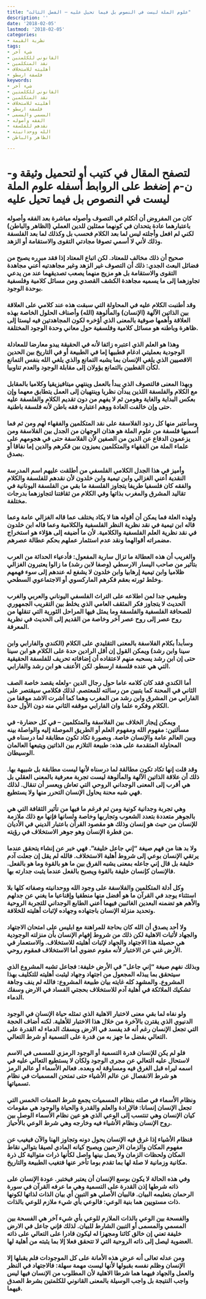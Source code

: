 ```yaml
---
title: "علوم الملة ليست في النصوص بل فيما تحيل عليه – الفصل الثالث"
description: ''
date: '2018-02-05'
lastmod: '2018-02-05'
categories:
- نظرية القيمة
tags:
- شيء آخر
- القانوني للكلمتين
- نقد المتكلمين
- أهليته للاستخلاف
- فلسفة ارسطو
keywords:
- شيء آخر
- القانوني للكلمتين
- نقد المتكلمين
- أهليته للاستخلاف
- فلسفة ارسطو
- المسمي والمسمى
- الفقه وأصوله
- نقدهم للفلسفة
- الله ووحدانيته
- الظاهر والباطن

---
```

# **لتصفح المقال في كتيب أو لتحميل وثيقة و-ن-م إضغط على الروابط أسفله** **علوم الملة ليست في النصوص بل فيما تحيل عليه**

### كان من المفروض أن أتكلم في التصوف وأصوله مباشرة بعد الفقه وأصوله باعتبارهما عادة يتحدان في كونهما ممثلين للدين العملي (الظاهر والباطن) لكني لم افعل وأجلته ليس لما بعد الكلام فحسب بل وكذلك لما بعد الفلسفة وذلك لأني لا أسمي تصوفا مجادتي التقوى والاستقامة أو الزهد.

### صحيح أن ذلك مخالف للمعتاد. لكن اتباع المعتاد إذا فقد مبرره يصبح من فضائل البعث الجدي: ذلك أن التصوف غير الزهد وغير مجاهدتيه أعني مجاهدة التقوى والاستقامة بل هو مزيج منهما يصعب تصديقهما عند من يدعي تجاوزهما إلى ما يسميه مجاهدة الكشف القصدي ومن مسائل كلامية وفلسفية بوحدة الوجود.

### وقد أطنبت الكلام عليه في المحاولة التي سبقت هذه عند كلامي على العلاقة بين الذاتين الآلهة (الإنسان) والمألوهة (الله) وأصناف الحلول الخاصة بهذه العلاقة وأهمها صوفية بالمعنى الذي أؤخره لكون المجاهدتين فيه ليستا إلى ظاهرة وباطنه هو مسائل كلامية وفلسفية حول معاني وحدة الوجود المختلفة.

### وهذا هو العلم الذي اعتبره زائفا لأنه في الحقيقة يبدو معارضا للمعادلة الوجودية بعمليتي ادغام قطبيها إما في الطبيعة أو في التاريخ بين الحدين الاقصيين الذي يلغي الإنسان بما يشبه التمانع والذي يلغي الله بنفس التمانع لكأن القطبين بالتمانع يؤولان إلى مقابلة الوجود والعدم تناوبيا.

### وبهذا المعنى فالتصوف الذي يبدأ بالعمل وينتهي ميتافيزيقيا وكلاميا بالمقابل مع الكلام والفلسفة اللذين يبدآن نظريا وينتهيان إلى العمل يتطابق معهما وإن بعكس البداية والغاية وهومن ثم لا يفهم من دون تقديم الكلام والفلسفة عليه حتى وإن خالفت العادة ووهم اعتباره فقه باطن لأنه فلسفة باطنية.

### وسأعتبر منها كل ردود الفلاسفة على نقد المتكلمين والفقهاء لهم ومن ثم فما أسميها فلسفة من علوم الملة هو هذان الوجهان من الجدل بين الفلاسفة ومن يزعمون الدفاع عن الدين من الصفين لأن الفلاسفة حتى في هجومهم على علماء الملة من الفقهاء والمتكلمين يميزون بين فكرهم والدين إما نفاقا أو بصدق.

### وأميز في هذا الجدل الكلامي الفلسفي من أطلقت عليهم اسم المدرسة النقدية أعني الغزالي وابن تيمية وابن خلدون لأن نقدهم للفلسفة والكلام والفقه كان فلسفيا طريفا يتجاوز الفلسفة ما بقي من الفلسفة اليونانية في تقاليد المشرق والمغرب بذاتها وفي الكلام من ثقافتنا لتجاوزهما بدرجات مختلفة.

### ولهذه العلة فما يمكن أن أقوله هنا لا يكاد يختلف عما قاله الغزالي عامة وعما قاله ابن تيمية في نقد نظرية النظر الفلسفية والكلامية وعما قاله ابن خلدون في نقد نظرية العلم الفلسفية والكلامية. لأن ما أضيفه إلى هؤلاء هو استخراج مضمراته أقوالهما ونقد عدم استثمار عملهم بحكم عطالة عصرهم.

### والغريب أن هذه العطالة ما تزال سارية المفعول: فأدعياء الحداثة من العرب بتأثير من صاحب اليسار الارسطي (وصفا لابن رشد) ما زالوا يعتبرون الغزالي ظلاميا وابن تيمية إرهابيا وابن خلدون لا يشفع له عندهم إلى سوء فهمهم وخلط ثورته بعقم فكرهم الماركسوي أو الاجتماعوي السطحي.

### وطبيعي جدا لمن اطلاعه على التراث الفلسفي اليوناني والعربي والغرب الحديث لا يتجاوز فكر المثقف العامي الذي يخلط بين التقريب الجمهوري للصحافة الفلسفية والفلسفة وما يمثل فيها المراحل الثورية التي تنقلها من روح عصر إلى روح عصر آخر وخاصة من القديم إلى الحديث في نظرية المعرفة.

### وسأبدأ بكلام الفلاسفة بالمعنى التقليدي على الكلام (الكندي والفارابي وابن سينا وابن رشد) ويمكن القول إن أقل الرادين حدة على الكلام هو ابن سينا حتى إن ابن رشد يسحبه منهم لاعتقاده أن إضافاته تحريف للفلسفة الحقيقية التي هي عنده فلسفة ارسطو. لكن الأعنف هو ابن رشد والفارابي.

### أما الكندي فقد كان كلامه عاما حول رجال الدين -ولعله يقصد خاصة الصف الثاني في المحنة كما يتبين من رسالته للمعتصم. لذلك فكلامي سيقتصر على الفارابي من المشرق وابن رشد من المغرب وهما كما أشرت الاشد موقفا من الكلام وفكره علما وان الفارابي موقفه الثاني منه دون الأول حدة.

### ويمكن إيجاز الخلاف بين الفلاسفة والمتكلمين – في كل حضارة- في مسألتين: مفهوم الله ومفهوم العلم أو الطريق الموصلة إليه والواصلة بينه وبين العالم عامة والإنسان خاصة. وبصورة تكاد تكون مطابقة لما درسناه في المحاولة المتقدمة على هذه: طبيعة التلازم بين الذاتين ويتبعها العالمان الوسيطان.

### وقد قلت إنها تكاد تكون مطالقة لما درسناه لأنها ليست مطابقة بل شبيهة بها. ذلك أن علاقة الذاتين الآلهة والمألوهة ليست تجربة معرفية بالمعنى العقلي بل هي أقرب إلى المعنى الوجداني الروحي التي تعاش ويعسر أن تنقال. لذلك فهي شبه محنة يحاول الإنسان التحرر منها ولا يستطيع.

### وهي تجربة وجدانية كونية ومن ثم فرغم ما فيها من تأثير الثقافة التي هي بالجوهر متعددة بتعدد الشعوب وتجاربها وخاصة ولسانها فإنها مع ذلك ملازمة للإنسان من حيث هو إنسان وذلك هو مقصود القرآن باعتبار الديني في الأديان من فطرة الإنسان وهو جوهر الاستخلاف في رؤيته.

### ولا بد هنا من فهم صيغة “إني جاعل خليفة”. فهي خبر عن إنشاء يتحقق عندما يرتقي الإنسان بوعي إلى شروط أهلية الاستخلاف. فالله لم يقل إن جعلت آدم خليفة بل قال إني جاعله بمعنى يشبه الفرق بين ما هو بالقوة وما هو بالفعل. فالإنسان كإنسان خليفة بالقوة ويصبح بالفعل عندما يثبت جدارته بها.

### وكل أدلة المتكلمين والفلاسفة على وجود الله ووحدانيته وصفاته كلها بلا استثناء يوجد في القرآن ما هو أفضل منها منطقيا وإقناعيا ما يغني عن جدلهم والأهم هو تضمنه البعدين الغائبين فيهما أعني الطابع الوجداني للتجربة الروحية وتحديد منزلة الإنسان باجتهاده وجهاده لإثبات أهليته للخلافة.

### ولا أحد يصدق أن الله كان بحاجة للمراهنة مع ابليس على امتحان الاجتهاد والجهاد لأثبات الاهلية لكن ذلك من شروط إفهام الإنسان بأن منزلته الوجودية هي حصيلة هذا الاجتهاد والجهاد لإثبات أهليته للاستخلاف. والاستعمار في الأرض غني عن الاختبار لأنه مقوم عضوي أما الاستخلاف فمقوم روحي.

### وبذلك نفهم صيغة “إني جاعل” في الأرض خليفة: فجاعل تشبه المشروع الذي سيتحقق بما يبذله المجعول من اجتهاد وجهاد ليثبت أهليته للتكليف بهذا المشروع. والمشهد كله غايته بيان طبيعة المشروع: فالله لم ينف وجاهة تشكيك الملائكة في أهلية آدم للاستخلاف بحجتي الفساد في الارض وسفك الدماء.

### ولو نفاه لما بقي معنى لاختبار الاهلية الذي تمثله حياة الإنسان في الوجود الدنيوي الذي يقترن بالآخرة من خلال هذا الاختبار للأهلية. لكنه أضاف الحجة التي تجعل الإنسان رغم أنه قد يفسد في الارض ويسفك الدماء له القدرة على التعالي بفضل ما جهز به من قدرة على التسمية أو شرط التعالي.

### فلو لم يكن للإنسان قدرة التسمية أو الوجود الرمزي للمسمى في الاسم لاستحال عليه التعالي عن مجرى الوجود ولكان لا يستطيع التعالي عليه في اسمه ليراه قبل الغرق فيه ومساوقة له وبعده. فعالم الأسماء أو عالم الرمز هو شرط الانفصال عن عالم الأشياء حتى تمتحن المسميات في نظام تسمياتها.

### ونظام الأسماء في صلته بنظام المسميات يجمع شرط الصفات الخمس التي تجعل الإنسان إنسانا: فالإرادة والعلم والقدرة والحياة والوجود هي مقومات كيان الإنسان وهي تنتسب إلى الوعي الذي هو عين نظام الأسماء الوصل بين روح الإنسان ونظام الأشياء فيه وخارجه وهي شرط الوعي بالأحياز.

### فنظام الأشياء إذا غرق فيه الإنسان يحول دونه وتجاوز الهنا والآن فيغيب عن مفهوم المكان والزمان الارحبين ويصبح كيانه المادي لصيقا بتوالي نقاط المكان ولحظات الزمان ولا يصل بينها واصل لكأنها ذرات متوالية كل ذرة مكانية وزمانية لا صلة لها بما تقدم بوما تأخر عنها فتغيب الطبيعة والتاريخ.

### وفي هذه الحالة لا يكون بوسع الإنسان أن يعتبر فيختبر. عودة الإنسان على ذاته شرطها إذن القدرة على التسمية وهي ما عرفه القرآن في سورة الرحمان بتعليمه البيان. فالبيان الأصلي هو التبين أي بيان الذات لذاتها لكونها ذات مستويين هما بنية الوعي: فالوعي بأي شيء ملازم للوعي بالذات.

### والفسحة بين الوعي بالذات الملازم للوعي بأي شيء آخر هي الفسحة بين المسمي والمسمى أو التبين الشارط للبيان. لذلك فإني جاعل في الارض خليفة تعني إن خالق كائنا ومجهزا له ليكون قادرا على التعالي على ذاته العضوية ليصل إلى ذاته الروحية التي لا تتحقق فعلا إلا بما يثبته من أهلية لها.

### ومن عدله تعالى أنه عرض هذه الأمانة على كل الموجودات فلم يقبلها إلا الإنسان وظلم نفسه بقبولها لأنها ليست مهمة سهلة: فالاجتهاد في النظر والعمل والجهاد فيهما هما شرطا الاهلية لأن المطلوب من الإنسان فيها ليس واجب النتيجة بل واجب الوسيلة بالمعنى القانوني للكلمتين بشرط الصدق فيهما.

###